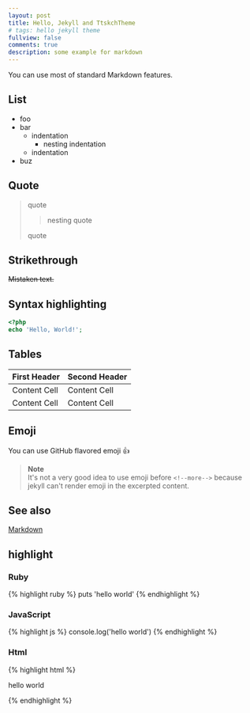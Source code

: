 ```yaml
---
layout: post
title: Hello, Jekyll and TtskchTheme
# tags: hello jekyll theme
fullview: false
comments: true
description: some example for markdown
---
```


You can use most of standard Markdown features.

## List

* foo
* bar
    * indentation
        * nesting indentation
    * indentation
* buz

<!--more-->

## Quote

> quote
>
> > nesting quote
>
> quote

## Strikethrough

~~Mistaken text.~~

## Syntax highlighting

```php
<?php
echo 'Hello, World!';
```

## Tables

First Header  | Second Header
------------- | -------------
Content Cell  | Content Cell
Content Cell  | Content Cell

## Emoji

You can use GitHub flavored emoji :+1:

> **Note**  
> It's not a very good idea to use emoji before `<!--more-->` because jekyll can't render emoji in the excerpted content.

## See also

[Markdown](http://daringfireball.net/projects/markdown/syntax)

## highlight
### Ruby
{% highlight ruby %}
puts 'hello world'
{% endhighlight %}

### JavaScript
{% highlight js %}
console.log('hello world')
{% endhighlight %}

### Html
{% highlight html %}
<html>
    <p>hello world</p>
</html>
{% endhighlight %}